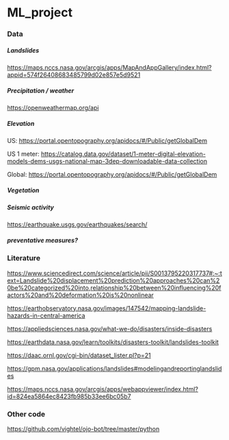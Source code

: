# ML_project

### Data

##### Landslides 

https://maps.nccs.nasa.gov/arcgis/apps/MapAndAppGallery/index.html?appid=574f26408683485799d02e857e5d9521

##### Precipitation / weather 

https://openweathermap.org/api

##### Elevation

US: https://portal.opentopography.org/apidocs/#/Public/getGlobalDem

US 1 meter: https://catalog.data.gov/dataset/1-meter-digital-elevation-models-dems-usgs-national-map-3dep-downloadable-data-collection

Global: https://portal.opentopography.org/apidocs/#/Public/getGlobalDem

##### Vegetation

##### Seismic activity

https://earthquake.usgs.gov/earthquakes/search/

##### preventative measures?

### Literature
https://www.sciencedirect.com/science/article/pii/S0013795220317737#:~:text=Landslide%20displacement%20prediction%20approaches%20can%20be%20categorized%20into,relationship%20between%20influencing%20factors%20and%20deformation%20is%20nonlinear

https://earthobservatory.nasa.gov/images/147542/mapping-landslide-hazards-in-central-america

https://appliedsciences.nasa.gov/what-we-do/disasters/inside-disasters

https://earthdata.nasa.gov/learn/toolkits/disasters-toolkit/landslides-toolkit

https://daac.ornl.gov/cgi-bin/dataset_lister.pl?p=21

https://gpm.nasa.gov/applications/landslides#modelingandreportinglandslides

https://maps.nccs.nasa.gov/arcgis/apps/webappviewer/index.html?id=824ea5864ec8423fb985b33ee6bc05b7

### Other code
https://github.com/vightel/ojo-bot/tree/master/python

